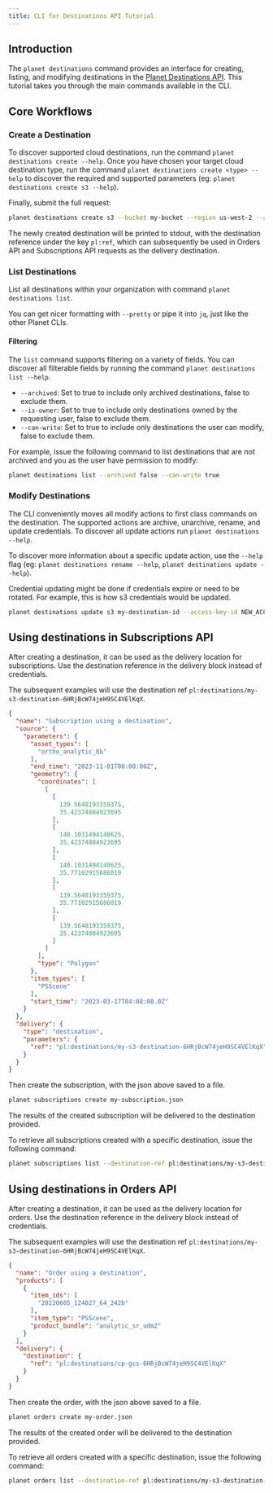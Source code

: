 ```yaml
---
title: CLI for Destinations API Tutorial
---
```


## Introduction
The `planet destinations` command provides an interface for creating, listing, and modifying destinations in the [Planet Destinations API](https://docs.planet.com/develop/apis/destinations/). This tutorial takes you through the main commands available in the CLI.

## Core Workflows

### Create a Destination
To discover supported cloud destinations, run the command `planet destinations create --help`. Once you have chosen your target cloud destination type, run the command `planet destinations create <type> --help` to discover the required and supported parameters (eg: `planet destinations create s3 --help`).

Finally, submit the full request:
```sh
planet destinations create s3 --bucket my-bucket --region us-west-2 --access-key-id AKIA... --secret-access-key SECRET... --name my-s3-destination
```

The newly created destination will be printed to stdout, with the destination reference under the key `pl:ref`, which can subsequently be used in Orders API and Subscriptions API requests as the delivery destination.

### List Destinations
List all destinations within your organization with command `planet destinations list`.

You can get nicer formatting with `--pretty` or pipe it into `jq`, just like the other Planet CLIs.

#### Filtering
The `list` command supports filtering on a variety of fields. You can discover all filterable fields by running the command `planet destinations list --help`.

* `--archived`: Set to true to include only archived destinations,
                false to exclude them.
* `--is-owner`: Set to true to include only destinations owned by the
                requesting user, false to exclude them.
* `--can-write`: Set to true to include only destinations the user can
                 modify, false to exclude them.

For example, issue the following command to list destinations that are not archived and you as the user have permission to modify:
```sh
planet destinations list --archived false --can-write true
```

### Modify Destinations
The CLI conveniently moves all modify actions to first class commands on the destination. The supported actions are archive, unarchive, rename, and update credentials. To discover all update actions run `planet destinations --help`.

To discover more information about a specific update action, use the `--help` flag (eg: `planet destinations rename --help`, `planet destinations update --help`).

Credential updating might be done if credentials expire or need to be rotated. For example, this is how s3 credentials would be updated.
```sh
planet destinations update s3 my-destination-id --access-key-id NEW_ACCESS_KEY --secret-access-key NEW_SECRET_KEY
```

## Using destinations in Subscriptions API
After creating a destination, it can be used as the delivery location for subscriptions. Use the destination reference in the delivery block instead of credentials.

The subsequent examples will use the destination ref `pl:destinations/my-s3-destination-6HRjBcW74jeH9SC4VElKqX`.
```json
{
  "name": "Subscription using a destination",
  "source": {
    "parameters": {
      "asset_types": [
        "ortho_analytic_8b"
      ],
      "end_time": "2023-11-01T00:00:00Z",
      "geometry": {
        "coordinates": [
          [
            [
              139.5648193359375,
              35.42374884923695
            ],
            [
              140.1031494140625,
              35.42374884923695
            ],
            [
              140.1031494140625,
              35.77102915686019
            ],
            [
              139.5648193359375,
              35.77102915686019
            ],
            [
              139.5648193359375,
              35.42374884923695
            ]
          ]
        ],
        "type": "Polygon"
      },
      "item_types": [
        "PSScene"
      ],
      "start_time": "2023-03-17T04:08:00.0Z"
    }
  },
  "delivery": {
    "type": "destination",
    "parameters": {
      "ref": "pl:destinations/my-s3-destination-6HRjBcW74jeH9SC4VElKqX",
    }
  }
}
```

Then create the subscription, with the json above saved to a file.
```sh
planet subscriptions create my-subscription.json
```

The results of the created subscription will be delivered to the destination provided.

To retrieve all subscriptions created with a specific destination, issue the following command:
```sh
planet subscriptions list --destination-ref pl:destinations/my-s3-destination-6HRjBcW74jeH9SC4VElKqX
```

## Using destinations in Orders API
After creating a destination, it can be used as the delivery location for orders. Use the destination reference in the delivery block instead of credentials.

The subsequent examples will use the destination ref `pl:destinations/my-s3-destination-6HRjBcW74jeH9SC4VElKqX`.
```json
{
  "name": "Order using a destination",
  "products": [
    {
      "item_ids": [
        "20220605_124027_64_242b"
      ],
      "item_type": "PSScene",
      "product_bundle": "analytic_sr_udm2"
    }
  ],
  "delivery": {
    "destination": {
      "ref": "pl:destinations/cp-gcs-6HRjBcW74jeH9SC4VElKqX"
    }
  }
}
```

Then create the order, with the json above saved to a file.
```sh
planet orders create my-order.json
```

The results of the created order will be delivered to the destination provided.

To retrieve all orders created with a specific destination, issue the following command:
```sh
planet orders list --destination-ref pl:destinations/my-s3-destination-6HRjBcW74jeH9SC4VElKqX
```
